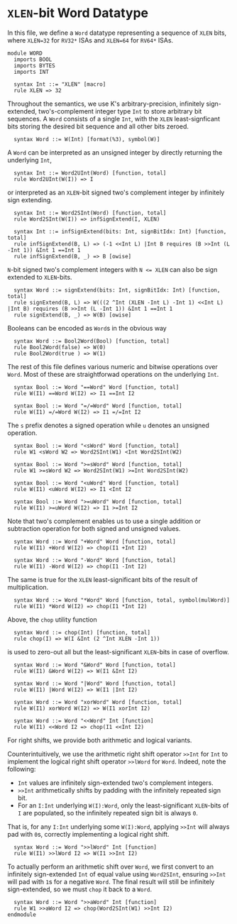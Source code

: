 # `XLEN`-bit Word Datatype
In this file, we define a `Word` datatype representing a sequence of `XLEN` bits, where `XLEN=32` for `RV32*` ISAs and `XLEN=64` for `RV64*` ISAs.
```k
module WORD
  imports BOOL
  imports BYTES
  imports INT

  syntax Int ::= "XLEN" [macro]
  rule XLEN => 32
```
Throughout the semantics, we use K's arbitrary-precision, infinitely sign-extended, two's-complement integer type `Int` to store arbitrary bit sequences. A `Word` consists of a single `Int`, with the `XLEN` least-signficant bits storing the desired bit sequence and all other bits zeroed.
```k
  syntax Word ::= W(Int) [format(%3), symbol(W)]
```
A `Word` can be interpreted as an unsigned integer by directly returning the underlying `Int`,
```k
  syntax Int ::= Word2UInt(Word) [function, total]
  rule Word2UInt(W(I)) => I
```
or interpreted as an `XLEN`-bit signed two's complement integer by infinitely sign extending.
```k
  syntax Int ::= Word2SInt(Word) [function, total]
  rule Word2SInt(W(I)) => infSignExtend(I, XLEN)

  syntax Int ::= infSignExtend(bits: Int, signBitIdx: Int) [function, total]
  rule infSignExtend(B, L) => (-1 <<Int L) |Int B requires (B >>Int (L -Int 1)) &Int 1 ==Int 1
  rule infSignExtend(B, _) => B [owise]
```
`N`-bit signed two's complement integers with `N <= XLEN` can also be sign extended to `XLEN`-bits.
```k
  syntax Word ::= signExtend(bits: Int, signBitIdx: Int) [function, total]
  rule signExtend(B, L) => W(((2 ^Int (XLEN -Int L) -Int 1) <<Int L) |Int B) requires (B >>Int (L -Int 1)) &Int 1 ==Int 1
  rule signExtend(B, _) => W(B) [owise]
```
Booleans can be encoded as `Word`s in the obvious way
```k
  syntax Word ::= Bool2Word(Bool) [function, total]
  rule Bool2Word(false) => W(0)
  rule Bool2Word(true ) => W(1)
```
The rest of this file defines various numeric and bitwise operations over `Word`. Most of these are straightforwad operations on the underlying `Int`.
```k
  syntax Bool ::= Word "==Word" Word [function, total]
  rule W(I1) ==Word W(I2) => I1 ==Int I2

  syntax Bool ::= Word "=/=Word" Word [function, total]
  rule W(I1) =/=Word W(I2) => I1 =/=Int I2
```
The `s` prefix denotes a signed operation while `u` denotes an unsigned operation.
```k
  syntax Bool ::= Word "<sWord" Word [function, total]
  rule W1 <sWord W2 => Word2SInt(W1) <Int Word2SInt(W2)

  syntax Bool ::= Word ">=sWord" Word [function, total]
  rule W1 >=sWord W2 => Word2SInt(W1) >=Int Word2SInt(W2)

  syntax Bool ::= Word "<uWord" Word [function, total]
  rule W(I1) <uWord W(I2) => I1 <Int I2

  syntax Bool ::= Word ">=uWord" Word [function, total]
  rule W(I1) >=uWord W(I2) => I1 >=Int I2
```
Note that two's complement enables us to use a single addition or subtraction operation for both signed and unsigned values.
```k
  syntax Word ::= Word "+Word" Word [function, total]
  rule W(I1) +Word W(I2) => chop(I1 +Int I2)

  syntax Word ::= Word "-Word" Word [function, total]
  rule W(I1) -Word W(I2) => chop(I1 -Int I2)
```
The same is true for the `XLEN` least-significant bits of the result of multiplication.
```k
  syntax Word ::= Word "*Word" Word [function, total, symbol(mulWord)]
  rule W(I1) *Word W(I2) => chop(I1 *Int I2)
```
Above, the `chop` utility function
```k
  syntax Word ::= chop(Int) [function, total]
  rule chop(I) => W(I &Int (2 ^Int XLEN -Int 1))
```
is used to zero-out all but the least-significant `XLEN`-bits in case of overflow.
```k
  syntax Word ::= Word "&Word" Word [function, total]
  rule W(I1) &Word W(I2) => W(I1 &Int I2)

  syntax Word ::= Word "|Word" Word [function, total]
  rule W(I1) |Word W(I2) => W(I1 |Int I2)

  syntax Word ::= Word "xorWord" Word [function, total]
  rule W(I1) xorWord W(I2) => W(I1 xorInt I2)

  syntax Word ::= Word "<<Word" Int [function]
  rule W(I1) <<Word I2 => chop(I1 <<Int I2)
```
For right shifts, we provide both arithmetic and logical variants.

Counterintuitively, we use the arithmetic right shift operator `>>Int` for `Int` to implement the logical right shift operator `>>lWord` for `Word`. Indeed, note the following:
- `Int` values are infinitely sign-extended two's complement integers.
- `>>Int` arithmetically shifts by padding with the infinitely repeated sign bit.
- For an `I:Int` underlying `W(I):Word`, only the least-significant `XLEN`-bits of `I` are populated, so the infinitely repeated sign bit is always `0`.

That is, for any `I:Int` underlying some `W(I):Word`, applying `>>Int` will always pad with `0`s, correctly implementing a logical right shift.
```k
  syntax Word ::= Word ">>lWord" Int [function]
  rule W(I1) >>lWord I2 => W(I1 >>Int I2)
```
To actually perform an arithmetic shift over `Word`, we first convert to an infinitely sign-extended `Int` of equal value using `Word2SInt`, ensuring `>>Int` will pad with `1`s for a negative `Word`. The final result will still be infinitely sign-extended, so we must `chop` it back to a `Word`.
```k
  syntax Word ::= Word ">>aWord" Int [function]
  rule W1 >>aWord I2 => chop(Word2SInt(W1) >>Int I2)
endmodule
```
